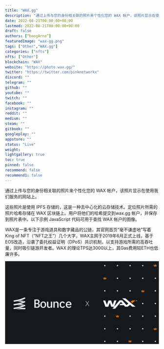 ```yaml
---
title: "WAX.gg"
description: "通过上传与您的身份相关联的照片来个性化您的 WAX 帐户，该照片显示在使用我们服务的网站上。"
date: 2022-08-21T00:00:00+08:00
lastmod: 2022-08-21T00:00:00+08:00
draft: false
authors: [“boogArno”]
featuredImage: "wax-gg.png"
tags: ["Other","WAX.gg"]
categories: ["nfts"]
nfts: ["Other"]
blockchain: "WAX"
website: "https://photo.wax.gg/"
twitter: "https://twitter.com/pinknetworkx"
discord: ""
telegram: ""
github: ""
youtube: ""
twitch: ""
facebook: ""
instagram: ""
reddit: ""
medium: ""
steam: ""
gitbook: ""
googleplay: ""
appstore: ""
status: "Live"
weight: 
lightgallery: true
toc: true
pinned: false
recommend: false
recommend1: false
---
```

通过上传与您的身份相关联的照片来个性化您的 WAX 帐户，该照片显示在使用我们服务的网站上。

这些照片是使用 IPFS 存储的，这是一种去中心化的云存储技术。定位照片所需的照片哈希存储在 WAX 区块链上。用户将他们的哈希提交到wax.gg 帐户，并保存到照片表中。以下示例 JavaScript 代码可用于查找 WAX 帐户的图像。

WAX是一条专注于游戏道具和数字藏品的公链，其官网首页“毫不谦虚地”写着King of NFT（“NFT之王”）几个大字，WAX主网于2019年6月正式上线，基于EOS改造，沿袭了委托权益证明（DPoS）共识机制，以支持游戏所需的高吞吐量，同时吸引链游开发者。WAX 的理论TPS达3000以上，其Gas费用较ETH也低廉许多。

![d29e281392b4bd2d41a807a9ae8aa85b](d29e281392b4bd2d41a807a9ae8aa85b.jpg)